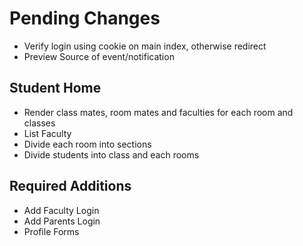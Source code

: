 # Pending Changes
- Verify login using cookie on main index, otherwise redirect
- Preview Source of event/notification


## Student Home
- Render class mates, room mates and faculties for each room and classes
- List Faculty
- Divide each room into sections
- Divide students into class and each rooms

## Required Additions
- Add Faculty Login
- Add Parents Login
- Profile Forms
